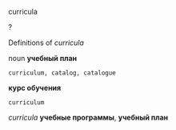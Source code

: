 curricula

?


Definitions of _curricula_

noun
**учебный план**

    curriculum, catalog, catalogue
**курс обучения**

    curriculum

_curricula_
**учебные программы**, **учебный план**